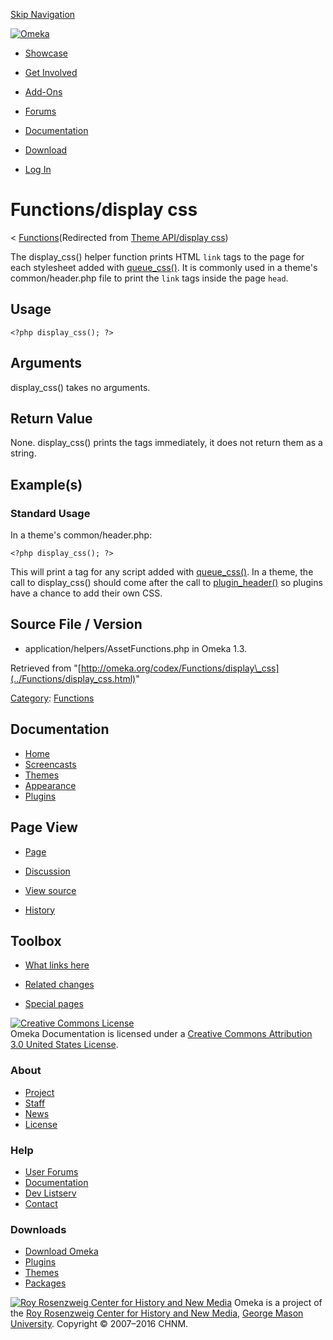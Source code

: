 <div id="wrap">

[Skip Navigation](display_css.html#content)
<div id="header">

<div class="padding">

<span
id="logo">[![Omeka](http://omeka.org/ui/i/logo-horizontal-288px.gif)](../../index.html)</span>
<div id="search-form">

</div>

-   <div id="nav-showcase">

    </div>

    [Showcase](../../showcase.1.html)
-   <div id="nav-involved">

    </div>

    [Get Involved](../../index.html%3Fp=124.html)
-   <div id="nav-addons">

    </div>

    [Add-Ons](../../add-ons.1.html)
-   <div id="nav-forums">

    </div>

    [Forums](../../forums/topic/mysqli-stmt.bind-result.html)
-   <div id="nav-documentation">

    </div>

    [Documentation](http://omeka.org/codex/)
-   <div id="nav-download">

    </div>

    [Download](../../download.1.html)

</div>

</div>

<div id="content">

<div class="padding">

<div id="user-meta">

-   <div id="pt-login">

    </div>

    [Log
    In](http://omeka.org/c/index.php?title=Special:UserLogin&returnto=Theme%20API/display%20css)

</div>

Functions/display css
=====================

<div id="contentSub">

<span class="subpages">&lt;
[Functions](../Functions.html "Functions")</span>(Redirected from [Theme
API/display
css](http://omeka.org/c/index.php?title=Theme_API/display_css&redirect=no "Theme API/display css"))

</div>

<div id="primary">

The display\_css() helper function prints HTML `link` tags to the page
for each stylesheet added with
[queue\_css()](queue_css.html "Theme API/queue css"). It is commonly
used in a theme's common/header.php file to print the `link` tags inside
the page `head`.

<span id="Usage" class="mw-headline"> Usage </span>
---------------------------------------------------

<div class="mw-geshi mw-content-ltr" dir="ltr">

<div class="php source-php">

``` {.de1}
<?php display_css(); ?>
```

</div>

</div>

<span id="Arguments" class="mw-headline"> Arguments </span>
-----------------------------------------------------------

display\_css() takes no arguments.

<span id="Return_Value" class="mw-headline"> Return Value </span>
-----------------------------------------------------------------

None. display\_css() prints the tags immediately, it does not return
them as a string.

<span id="Example.28s.29" class="mw-headline"> Example(s) </span>
-----------------------------------------------------------------

### <span id="Standard_Usage" class="mw-headline"> Standard Usage </span>

In a theme's common/header.php:

<div class="mw-geshi mw-content-ltr" dir="ltr">

<div class="php source-php">

``` {.de1}
<?php display_css(); ?>
```

</div>

</div>

This will print a tag for any script added with
[queue\_css()](queue_css.html "Theme API/queue css"). In a theme, the
call to display\_css() should come after the call to
[plugin\_header()](plugin_header.html "Theme API/plugin header") so
plugins have a chance to add their own CSS.

<span id="Source_File_.2F_Version" class="mw-headline"> Source File / Version </span>
-------------------------------------------------------------------------------------

-   application/helpers/AssetFunctions.php in Omeka 1.3.

<div class="printfooter">

Retrieved from
"[http://omeka.org/codex/Functions/display\_css](../Functions/display_css.html)"

</div>

<div id="catlinks" class="catlinks">

<div id="mw-normal-catlinks">

[Category](http://omeka.org/codex/Special:Categories "Special:Categories"):
<span
dir="ltr">[Functions](../Category:Functions.html "Category:Functions")</span>

</div>

</div>

</div>

<div id="secondary">

<div class="portlet">

Documentation
-------------

-   [Home](http://omeka.org/codex/)
-   [Screencasts](http://omeka.org/codex/Screencasts)
-   [Themes](http://omeka.org/codex/Managing_Themes_2.0)
-   [Appearance](http://omeka.org/codex/Managing_Appearance_2.0)
-   [Plugins](http://omeka.org/codex/Plugins2.0)

</div>

<div class="portlet">

Page View
---------

-   <div id="nav-page">

    </div>

    [Page](../Functions/display_css.html)
-   <div id="nav-discussion">

    </div>

    [Discussion](http://omeka.org/c/index.php?title=Talk:Functions/display_css&action=edit&redlink=1)
-   <div id="nav-view_source">

    </div>

    [View
    source](http://omeka.org/c/index.php?title=Functions/display_css&action=edit)
-   <div id="nav-history">

    </div>

    [History](http://omeka.org/c/index.php?title=Functions/display_css&action=history)

</div>

<div id="wiki-toolbox" class="portlet">

Toolbox
-------

-   <div id="t-whatlinkshere">

    </div>

    [What links
    here](../Special:WhatLinksHere/Functions/display_css.html)
-   <div id="t-recentchangeslinked">

    </div>

    [Related
    changes](../Special:RecentChangesLinked/Functions/display_css.html)
-   <div id="t-specialpages">

    </div>

    [Special pages](http://omeka.org/codex/Special:SpecialPages)

</div>

[![Creative Commons
License](https://i.creativecommons.org/l/by/3.0/us/88x31.png)](http://creativecommons.org/licenses/by/3.0/us/)\
Omeka Documentation is licensed under a [Creative Commons Attribution
3.0 United States
License](http://creativecommons.org/licenses/by/3.0/us/).

</div>

</div>

</div>

<div id="footer">

<div class="padding">

<div id="sitemap">

<div class="section">

### About

-   [Project](../../index.html%3Fp=2.html)
-   [Staff](../../index.html%3Fp=3.html)
-   [News](../../blog.1.html)
-   [License](http://www.gnu.org/copyleft/gpl.html)

</div>

<div class="section">

### Help

-   [User Forums](../../forums/topic/mysqli-stmt.bind-result.html)
-   [Documentation](http://omeka.org/codex/)
-   [Dev Listserv](http://groups.google.com/group/omeka-dev)
-   [Contact](http://omeka.org/contact/)

</div>

<div class="section">

### Downloads

-   [Download Omeka](../../download.1.html)
-   [Plugins](../../plugins.html)
-   [Themes](../../download/themes/index.html)
-   [Packages](../../index.html%3Fp=222.html)

</div>

</div>

<div id="chnm-meta">

<span id="chnm-logo">[![Roy Rosenzweig Center for History and New
Media](http://omeka.org/ui/i/rrchnm-logo-regular.gif)](http://chnm.gmu.edu)</span>
Omeka is a project of the [Roy Rosenzweig Center for History and New
Media](http://chnm.gmu.edu), [George Mason
University](http://www.gmu.edu). Copyright © 2007–2016 CHNM.

</div>

</div>

</div>

</div>
